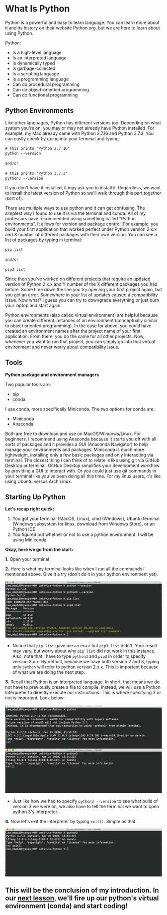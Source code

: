 # What Is Python

Python is a powerful and easy to learn language. You can learn more about it and its history on their website Python.org, but we are here to learn about using Python.

Python:
  - Is a high-level language
  - Is an interpreted language
  - Is dynamically typed
  - Is garbage-collected
  - Is a scripting language
  - Is a programming language
  - Can do procedural programming
  - Can do object-oriented programming
  - Can do functional programming

## Python Environments

Like other languages, Python has different versions too. Depending on what system you're on, you may or may not already have Python installed. For example, my Mac already came with Python 2.7.16 and Python 3.7.3. You can easily check by going into your terminal and typing:
```
# this prints "Python 2.7.16"
python --version

and/or

# this prints "Python 3.7.3"
python3 --version
```
If you don't have it installed, it may ask you to install it. Regardless, we want to install the latest version of Python so we'll walk through this part together (sort of).

There are multiple ways to use python and it can get confusing. The simplest way I found to use it is via the terminal and conda. All of my professors have recommended using something called "Python environments". It allows for version and package control. For example, you build your first application that worked perfect under Python version 2.x.x and X number of different packages with their own version. You can see a list of packages by typing in terminal:
```
pip list

and/or

pip3 list
```
Since then you've worked on different projects that require an updated version of Python 2.x.x and Y number of the X different packages you had before. Some time down the line you try opening your first project again, but you get an error. Somewhere in your list of updates caused a compatibility issue. Now what? I guess you can try to downgrade everything or just burn your laptop and start again.

Python environments (also called virtual environment) are helpful because you can create different instances of an environment (conceptually similar to object oriented programming). In the case for above, you could have created an environment names after the project name of your first application. From there, you do the same for all other projects. Now, whenever you want to run that project, you can simply go into that virtual environment and never worry about compatibility issue.

## Tools

**Python package and environment managers**

Two popular tools are:
  - pip
  - conda

I use conda, more specifically Miniconda. The two options for conda are:
  - Miniconda
  - Anaconda

Both are free to download and use on MacOS/Windows/Linux. For beginners, I recommend using Anaconda because it starts you off with all sorts of packages and it provides a GUI (Anaconda Navigator) to help manage your environments and packages. Miniconda is much more lightweight, installing only a few basic packages and only interacting via terminal. The closest thing I can think of to relate is like using git via GitHub Desktop or terminal. GitHub Desktop simplifies your development workflow by providing a GUI to interact with. Or you could just use git commands in your terminal like you've been doing all this time. For my linux users, it's like using Ubuntu versus Arch Linux.

## Starting Up Python

**Let's recap right quick:**

1. You got your terminal (MacOS, Linux), cmd (Windows), Ubuntu terminal (Windows subsystem for linux, download from Windows Store), or an Python IDE
2. You figured out whether or not to use a python environment. I will be using Miniconda


**Okay, here we go from the start:**

**1.** Open your terminal

**2.** Here is what my terminal looks like when I run all the commands I mentioned above. Give it a try (don't do it in your python environment yet).

![](Images/start1.png)

- Notice that `pip list` gave me an error but `pip3 list` didn't. Your result may vary, but worry about why `pip list` did not work in this instance. Also, note that I have to type `python3` and `pip3` in order to specify version 3.x.x. By default, because we have both version 2 and 3, typing only `python` will refer to python version 2.x.x. This is important because of what we are doing the next step.

**3.** Recall that Python is an interpreted language. In short, that means we do not have to previously create a file to compile. Instead, we will use a Python Interpreter to directly execute our instructions. This is where specifying 3 or not is important. Look below:

![](Images/2vs3.png)

- Just like how we had to specify `python3 --version` to see what build of version 3 we were on, we also have to tell the terminal we want to open python 3's interpreter.

**4.** Now let's exit the interpreter by typing `exit()`. Simple as that.

![](Images/exit.png)


## This will be the conclusion of my introduction. In our [next lesson](../Python%20Interpreter/Using_Python.md), we'll fire up our python's virtual environment (conda) and start coding!
